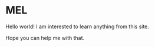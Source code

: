 # MEL
Hello  world!
I am interested to learn anything from this site.

Hope you can help me with that.
